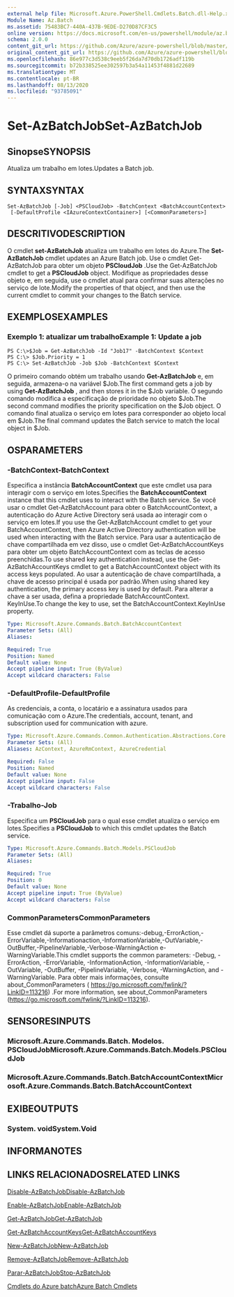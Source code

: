 ```yaml
---
external help file: Microsoft.Azure.PowerShell.Cmdlets.Batch.dll-Help.xml
Module Name: Az.Batch
ms.assetid: 75483BC7-440A-437B-9EDE-D270D87CF3C5
online version: https://docs.microsoft.com/en-us/powershell/module/az.batch/set-azbatchjob
schema: 2.0.0
content_git_url: https://github.com/Azure/azure-powershell/blob/master/src/Batch/Batch/help/Set-AzBatchJob.md
original_content_git_url: https://github.com/Azure/azure-powershell/blob/master/src/Batch/Batch/help/Set-AzBatchJob.md
ms.openlocfilehash: 86e977c3d538c9eeb5f26da7d70db1726adf119b
ms.sourcegitcommit: b72b338525ee302597b3a54a11453f4881d22689
ms.translationtype: MT
ms.contentlocale: pt-BR
ms.lasthandoff: 08/13/2020
ms.locfileid: "93785091"
---
```

# <span data-ttu-id="6f58c-101">Set-AzBatchJob</span><span class="sxs-lookup"><span data-stu-id="6f58c-101">Set-AzBatchJob</span></span>

## <span data-ttu-id="6f58c-102">Sinopse</span><span class="sxs-lookup"><span data-stu-id="6f58c-102">SYNOPSIS</span></span>
<span data-ttu-id="6f58c-103">Atualiza um trabalho em lotes.</span><span class="sxs-lookup"><span data-stu-id="6f58c-103">Updates a Batch job.</span></span>

## <span data-ttu-id="6f58c-104">SYNTAX</span><span class="sxs-lookup"><span data-stu-id="6f58c-104">SYNTAX</span></span>

```
Set-AzBatchJob [-Job] <PSCloudJob> -BatchContext <BatchAccountContext>
 [-DefaultProfile <IAzureContextContainer>] [<CommonParameters>]
```

## <span data-ttu-id="6f58c-105">DESCRITIVO</span><span class="sxs-lookup"><span data-stu-id="6f58c-105">DESCRIPTION</span></span>
<span data-ttu-id="6f58c-106">O cmdlet **set-AzBatchJob** atualiza um trabalho em lotes do Azure.</span><span class="sxs-lookup"><span data-stu-id="6f58c-106">The **Set-AzBatchJob** cmdlet updates an Azure Batch job.</span></span>
<span data-ttu-id="6f58c-107">Use o cmdlet Get-AzBatchJob para obter um objeto **PSCloudJob** .</span><span class="sxs-lookup"><span data-stu-id="6f58c-107">Use the Get-AzBatchJob cmdlet to get a **PSCloudJob** object.</span></span>
<span data-ttu-id="6f58c-108">Modifique as propriedades desse objeto e, em seguida, use o cmdlet atual para confirmar suas alterações no serviço de lote.</span><span class="sxs-lookup"><span data-stu-id="6f58c-108">Modify the properties of that object, and then use the current cmdlet to commit your changes to the Batch service.</span></span>

## <span data-ttu-id="6f58c-109">EXEMPLOS</span><span class="sxs-lookup"><span data-stu-id="6f58c-109">EXAMPLES</span></span>

### <span data-ttu-id="6f58c-110">Exemplo 1: atualizar um trabalho</span><span class="sxs-lookup"><span data-stu-id="6f58c-110">Example 1: Update a job</span></span>
```
PS C:\>$Job = Get-AzBatchJob -Id "Job17" -BatchContext $Context
PS C:\> $Job.Priority = 1
PS C:\> Set-AzBatchJob -Job $Job -BatchContext $Context
```

<span data-ttu-id="6f58c-111">O primeiro comando obtém um trabalho usando **Get-AzBatchJob** e, em seguida, armazena-o na variável $Job.</span><span class="sxs-lookup"><span data-stu-id="6f58c-111">The first command gets a job by using **Get-AzBatchJob** , and then stores it in the $Job variable.</span></span>
<span data-ttu-id="6f58c-112">O segundo comando modifica a especificação de prioridade no objeto $Job.</span><span class="sxs-lookup"><span data-stu-id="6f58c-112">The second command modifies the priority specification on the $Job object.</span></span>
<span data-ttu-id="6f58c-113">O comando final atualiza o serviço em lotes para corresponder ao objeto local em $Job.</span><span class="sxs-lookup"><span data-stu-id="6f58c-113">The final command updates the Batch service to match the local object in $Job.</span></span>

## <span data-ttu-id="6f58c-114">OS</span><span class="sxs-lookup"><span data-stu-id="6f58c-114">PARAMETERS</span></span>

### <span data-ttu-id="6f58c-115">-BatchContext</span><span class="sxs-lookup"><span data-stu-id="6f58c-115">-BatchContext</span></span>
<span data-ttu-id="6f58c-116">Especifica a instância **BatchAccountContext** que este cmdlet usa para interagir com o serviço em lotes.</span><span class="sxs-lookup"><span data-stu-id="6f58c-116">Specifies the **BatchAccountContext** instance that this cmdlet uses to interact with the Batch service.</span></span>
<span data-ttu-id="6f58c-117">Se você usar o cmdlet Get-AzBatchAccount para obter o BatchAccountContext, a autenticação do Azure Active Directory será usada ao interagir com o serviço em lotes.</span><span class="sxs-lookup"><span data-stu-id="6f58c-117">If you use the Get-AzBatchAccount cmdlet to get your BatchAccountContext, then Azure Active Directory authentication will be used when interacting with the Batch service.</span></span> <span data-ttu-id="6f58c-118">Para usar a autenticação de chave compartilhada em vez disso, use o cmdlet Get-AzBatchAccountKeys para obter um objeto BatchAccountContext com as teclas de acesso preenchidas.</span><span class="sxs-lookup"><span data-stu-id="6f58c-118">To use shared key authentication instead, use the Get-AzBatchAccountKeys cmdlet to get a BatchAccountContext object with its access keys populated.</span></span> <span data-ttu-id="6f58c-119">Ao usar a autenticação de chave compartilhada, a chave de acesso principal é usada por padrão.</span><span class="sxs-lookup"><span data-stu-id="6f58c-119">When using shared key authentication, the primary access key is used by default.</span></span> <span data-ttu-id="6f58c-120">Para alterar a chave a ser usada, defina a propriedade BatchAccountContext. KeyInUse.</span><span class="sxs-lookup"><span data-stu-id="6f58c-120">To change the key to use, set the BatchAccountContext.KeyInUse property.</span></span>

```yaml
Type: Microsoft.Azure.Commands.Batch.BatchAccountContext
Parameter Sets: (All)
Aliases:

Required: True
Position: Named
Default value: None
Accept pipeline input: True (ByValue)
Accept wildcard characters: False
```

### <span data-ttu-id="6f58c-121">-DefaultProfile</span><span class="sxs-lookup"><span data-stu-id="6f58c-121">-DefaultProfile</span></span>
<span data-ttu-id="6f58c-122">As credenciais, a conta, o locatário e a assinatura usados para comunicação com o Azure.</span><span class="sxs-lookup"><span data-stu-id="6f58c-122">The credentials, account, tenant, and subscription used for communication with azure.</span></span>

```yaml
Type: Microsoft.Azure.Commands.Common.Authentication.Abstractions.Core.IAzureContextContainer
Parameter Sets: (All)
Aliases: AzContext, AzureRmContext, AzureCredential

Required: False
Position: Named
Default value: None
Accept pipeline input: False
Accept wildcard characters: False
```

### <span data-ttu-id="6f58c-123">-Trabalho</span><span class="sxs-lookup"><span data-stu-id="6f58c-123">-Job</span></span>
<span data-ttu-id="6f58c-124">Especifica um **PSCloudJob** para o qual esse cmdlet atualiza o serviço em lotes.</span><span class="sxs-lookup"><span data-stu-id="6f58c-124">Specifies a **PSCloudJob** to which this cmdlet updates the Batch service.</span></span>

```yaml
Type: Microsoft.Azure.Commands.Batch.Models.PSCloudJob
Parameter Sets: (All)
Aliases:

Required: True
Position: 0
Default value: None
Accept pipeline input: True (ByValue)
Accept wildcard characters: False
```

### <span data-ttu-id="6f58c-125">CommonParameters</span><span class="sxs-lookup"><span data-stu-id="6f58c-125">CommonParameters</span></span>
<span data-ttu-id="6f58c-126">Esse cmdlet dá suporte a parâmetros comuns:-debug,-ErrorAction,-ErrorVariable,-Informationaction,-InformationVariable,-OutVariable,-OutBuffer,-PipelineVariable,-Verbose-WarningAction e-WarningVariable.</span><span class="sxs-lookup"><span data-stu-id="6f58c-126">This cmdlet supports the common parameters: -Debug, -ErrorAction, -ErrorVariable, -InformationAction, -InformationVariable, -OutVariable, -OutBuffer, -PipelineVariable, -Verbose, -WarningAction, and -WarningVariable.</span></span> <span data-ttu-id="6f58c-127">Para obter mais informações, consulte about_CommonParameters ( https://go.microsoft.com/fwlink/?LinkID=113216) .</span><span class="sxs-lookup"><span data-stu-id="6f58c-127">For more information, see about_CommonParameters (https://go.microsoft.com/fwlink/?LinkID=113216).</span></span>

## <span data-ttu-id="6f58c-128">SENSORES</span><span class="sxs-lookup"><span data-stu-id="6f58c-128">INPUTS</span></span>

### <span data-ttu-id="6f58c-129">Microsoft.Azure.Commands.Batch. Modelos. PSCloudJob</span><span class="sxs-lookup"><span data-stu-id="6f58c-129">Microsoft.Azure.Commands.Batch.Models.PSCloudJob</span></span>

### <span data-ttu-id="6f58c-130">Microsoft.Azure.Commands.Batch.BatchAccountContext</span><span class="sxs-lookup"><span data-stu-id="6f58c-130">Microsoft.Azure.Commands.Batch.BatchAccountContext</span></span>

## <span data-ttu-id="6f58c-131">EXIBE</span><span class="sxs-lookup"><span data-stu-id="6f58c-131">OUTPUTS</span></span>

### <span data-ttu-id="6f58c-132">System. void</span><span class="sxs-lookup"><span data-stu-id="6f58c-132">System.Void</span></span>

## <span data-ttu-id="6f58c-133">INFORMA</span><span class="sxs-lookup"><span data-stu-id="6f58c-133">NOTES</span></span>

## <span data-ttu-id="6f58c-134">LINKS RELACIONADOS</span><span class="sxs-lookup"><span data-stu-id="6f58c-134">RELATED LINKS</span></span>

[<span data-ttu-id="6f58c-135">Disable-AzBatchJob</span><span class="sxs-lookup"><span data-stu-id="6f58c-135">Disable-AzBatchJob</span></span>](./Disable-AzBatchJob.md)

[<span data-ttu-id="6f58c-136">Enable-AzBatchJob</span><span class="sxs-lookup"><span data-stu-id="6f58c-136">Enable-AzBatchJob</span></span>](./Enable-AzBatchJob.md)

[<span data-ttu-id="6f58c-137">Get-AzBatchJob</span><span class="sxs-lookup"><span data-stu-id="6f58c-137">Get-AzBatchJob</span></span>](./Get-AzBatchJob.md)

[<span data-ttu-id="6f58c-138">Get-AzBatchAccountKeys</span><span class="sxs-lookup"><span data-stu-id="6f58c-138">Get-AzBatchAccountKeys</span></span>](./Get-AzBatchAccountKey.md)

[<span data-ttu-id="6f58c-139">New-AzBatchJob</span><span class="sxs-lookup"><span data-stu-id="6f58c-139">New-AzBatchJob</span></span>](./New-AzBatchJob.md)

[<span data-ttu-id="6f58c-140">Remove-AzBatchJob</span><span class="sxs-lookup"><span data-stu-id="6f58c-140">Remove-AzBatchJob</span></span>](./Remove-AzBatchJob.md)

[<span data-ttu-id="6f58c-141">Parar-AzBatchJob</span><span class="sxs-lookup"><span data-stu-id="6f58c-141">Stop-AzBatchJob</span></span>](./Stop-AzBatchJob.md)

[<span data-ttu-id="6f58c-142">Cmdlets do Azure batch</span><span class="sxs-lookup"><span data-stu-id="6f58c-142">Azure Batch Cmdlets</span></span>](/powershell/module/az.batch)


